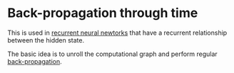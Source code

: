 # Back-propagation through time
This is used in [recurrent neural newtorks](common_recurrent_nn_architectures.md) that have a recurrent relationship between the hidden state.

The basic idea is to unroll the computational graph and perform regular [back-propagation](automatic_differentiation.md).